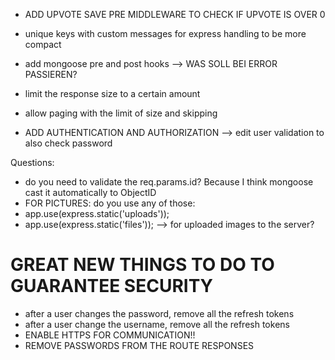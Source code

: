 - ADD UPVOTE SAVE PRE MIDDLEWARE TO CHECK IF UPVOTE IS OVER 0
- unique keys with custom messages for express handling to be more compact
- add mongoose pre and post hooks
  --> WAS SOLL BEI ERROR PASSIEREN?

- limit the response size to a certain amount
- allow paging with the limit of size and skipping

- ADD AUTHENTICATION AND AUTHORIZATION
  --> edit user validation to also check password

Questions:

- do you need to validate the req.params.id? Because I think mongoose cast it automatically to ObjectID
- FOR PICTURES: do you use any of those:
- app.use(express.static('uploads'));
- app.use(express.static('files'));
  --> for uploaded images to the server?

# GREAT NEW THINGS TO DO TO GUARANTEE SECURITY

- after a user changes the password, remove all the refresh tokens
- after a user change the username, remove all the refresh tokens
- ENABLE HTTPS FOR COMMUNICATION!!
- REMOVE PASSWORDS FROM THE ROUTE RESPONSES
